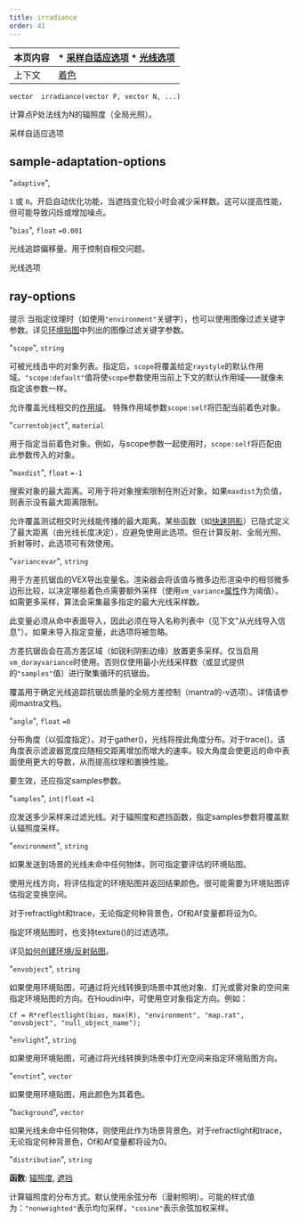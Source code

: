 ```yaml
---
title: irradiance
order: 41
---
```

| 本页内容 | * [采样自适应选项](#sample-adaptation-options) * [光线选项](#ray-options) |
| --- | --- |
| 上下文 | [着色](../contexts/shading.html) |

`vector  irradiance(vector P, vector N, ...)`

计算点P处法线为N的辐照度（全局光照）。

采样自适应选项

## sample-adaptation-options

"`adaptive`",

`1` 或 `0`。开启自动优化功能，当遮挡变化较小时会减少采样数。这可以提高性能，但可能导致闪烁或增加噪点。

"`bias`",
`float`
`=0.001`

光线追踪偏移量。用于控制自相交问题。

光线选项

## ray-options

提示
当指定纹理时（如使用`"environment"`关键字），也可以使用图像过滤关键字参数。详见[环境贴图](environment.html "返回环境纹理的颜色")中列出的图像过滤关键字参数。

"`scope`",
`string`

可被光线击中的对象列表。指定后，`scope`将覆盖给定`raystyle`的默认作用域。`"scope:default"`值将使`scope`参数使用当前上下文的默认作用域——就像未指定该参数一样。

允许覆盖光线相交的[作用域](../contexts/shading_contexts.html#scope)。
特殊作用域参数`scope:self`将匹配当前着色对象。

"`currentobject`",
`material`

用于指定当前着色对象。例如，与scope参数一起使用时，`scope:self`将匹配由此参数传入的对象。

"`maxdist`",
`float`
`=-1`

搜索对象的最大距离。可用于将对象搜索限制在附近对象。如果`maxdist`为负值，则表示没有最大距离限制。

允许覆盖测试相交时光线能传播的最大距离。某些函数（如[快速阴影](fastshadow.html "从位置P沿方向D发送光线")）已隐式定义了最大距离（由光线长度决定），应避免使用此选项。但在计算反射、全局光照、折射等时，此选项可有效使用。

"`variancevar`",
`string`

用于方差抗锯齿的VEX导出变量名。渲染器会将该值与微多边形渲染中的相邻微多边形比较，以决定哪些着色点需要额外采样（使用`vm_variance`[属性](../../props/index.html "属性允许您设置灵活强大的渲染、着色、光照和相机参数层次结构")作为阈值）。如需更多采样，算法会采集最多指定的最大光线采样数。

此变量必须从命中表面导入，因此必须在导入名称列表中（见下文"从光线导入信息"）。如果未导入指定变量，此选项将被忽略。

方差抗锯齿会在高方差区域（如锐利阴影边缘）放置更多采样。仅当启用`vm_dorayvariance`时使用。否则仅使用最小光线采样数（或显式提供的`"samples"`值）进行聚集循环的抗锯齿。

覆盖用于确定光线追踪抗锯齿质量的全局方差控制（mantra的-v选项）。详情请参阅mantra文档。

"`angle`",
`float`
`=0`

分布角度（以弧度指定）。对于gather()，光线将按此角度分布。对于trace()，该角度表示滤波器宽度应随相交距离增加而增大的速率。较大角度会使更远的命中表面使用更大的导数，从而提高纹理和置换性能。

要生效，还应指定samples参数。

"`samples`",
`int|float`
`=1`

应发送多少采样来过滤光线。对于辐照度和遮挡函数，指定samples参数将覆盖默认辐照度采样。

"`environment`",
`string`

如果发送到场景的光线未命中任何物体，则可指定要评估的环境贴图。

使用光线方向，将评估指定的环境贴图并返回结果颜色。很可能需要为环境贴图评估指定变换空间。

对于refractlight和trace，无论指定何种背景色，Of和Af变量都将设为0。

指定环境贴图时，也支持texture()的过滤选项。

详见[如何创建环境/反射贴图](../../render/envmaps.html)。

"`envobject`",
`string`

如果使用环境贴图，可通过将光线转换到场景中其他对象、灯光或雾对象的空间来指定环境贴图的方向。在Houdini中，可使用空对象指定方向。例如：

```vex
Cf = R*reflectlight(bias, max(R), "environment", "map.rat", "envobject", "null_object_name");

```

"`envlight`",
`string`

如果使用环境贴图，可通过将光线转换到场景中灯光空间来指定环境贴图方向。

"`envtint`",
`vector`

如果使用环境贴图，用此颜色为其着色。

"`background`",
`vector`

如果光线未命中任何物体，则使用此作为场景背景色。对于refractlight和trace，无论指定何种背景色，Of和Af变量都将设为0。

"`distribution`",
`string`

**函数**: [辐照度](irradiance.html "计算点P处法线为N的辐照度（全局光照）"), [遮挡](occlusion.html "计算环境光遮挡")

计算辐照度的分布方式。默认使用余弦分布（漫射照明）。可能的样式值为：`"nonweighted"`表示均匀采样，`"cosine"`表示余弦加权采样。
